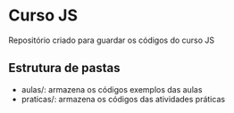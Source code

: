 # Curso JS
Repositório criado para guardar os códigos do curso JS


## Estrutura de pastas

* aulas/: armazena os códigos exemplos das aulas
* praticas/: armazena os códigos das atividades práticas

